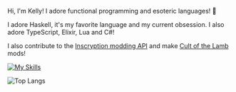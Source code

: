 Hi, I'm Kelly! I adore functional programming and esoteric languages! 🌸

I adore Haskell, it's my favorite language and my current obsession. I also adore TypeScript, Elixir, Lua and C#!

I also contribute to the [Inscryption modding API](https://thunderstore.io/c/inscryption/p/API_dev/API/) and make [Cult of the Lamb](https://next.nexusmods.com/profile/KellyBetty/mods) mods!

[![My Skills](https://skillicons.dev/icons?i=haskell,js,ts,react,tailwind,elixir,lua,cs)](https://skillicons.dev)

![Top Langs](https://github-readme-stats.vercel.app/api/top-langs/?username=kbmackenzie&layout=compact&exclude_repo=InscryptionJSONDump,JSONLoader,COTL_JSONLoader)

<!--
**kbmackenzie/kbmackenzie** is a ✨ _special_ ✨ repository because its `README.md` (this file) appears on your GitHub profile.

Here are some ideas to get you started:

- 🔭 I’m currently working on ...
- 🌱 I’m currently learning ...
- 👯 I’m looking to collaborate on ...
- 🤔 I’m looking for help with ...
- 💬 Ask me about ...
- 📫 How to reach me: ...
- 😄 Pronouns: ...
- ⚡ Fun fact: ...
-->
